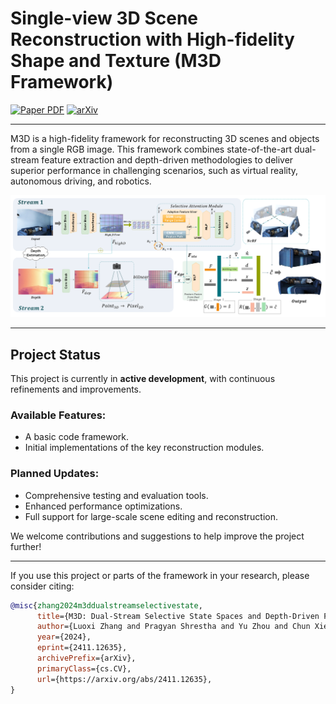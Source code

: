 # Single-view 3D Scene Reconstruction with High-fidelity Shape and Texture (M3D Framework)

[![Paper PDF](https://img.shields.io/badge/Paper-PDF-red)](chrome-extension://efaidnbmnnnibpcajpcglclefindmkaj/https://arxiv.org/pdf/2411.12635)
[![arXiv](https://img.shields.io/badge/arXiv-2411.12635-green)](https://arxiv.org/abs/2411.12635)

---

M3D is a high-fidelity framework for reconstructing 3D scenes and objects from a single RGB image. This framework combines state-of-the-art dual-stream feature extraction and depth-driven methodologies to deliver superior performance in challenging scenarios, such as virtual reality, autonomous driving, and robotics.

![M3D Reconstruction Process](readme/process.png)

---

## Project Status

This project is currently in **active development**, with continuous refinements and improvements.

### Available Features:
- A basic code framework.
- Initial implementations of the key reconstruction modules.

### Planned Updates:
- Comprehensive testing and evaluation tools.
- Enhanced performance optimizations.
- Full support for large-scale scene editing and reconstruction.

We welcome contributions and suggestions to help improve the project further!

---

If you use this project or parts of the framework in your research, please consider citing:

```bibtex
@misc{zhang2024m3ddualstreamselectivestate,
      title={M3D: Dual-Stream Selective State Spaces and Depth-Driven Framework for High-Fidelity Single-View 3D Reconstruction}, 
      author={Luoxi Zhang and Pragyan Shrestha and Yu Zhou and Chun Xie and Itaru Kitahara},
      year={2024},
      eprint={2411.12635},
      archivePrefix={arXiv},
      primaryClass={cs.CV},
      url={https://arxiv.org/abs/2411.12635}, 
}